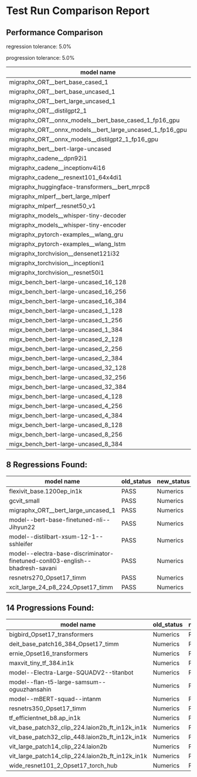 # Test Run Comparison Report

## Performance Comparison

regression tolerance: 5.0%

progression tolerance: 5.0%

|model name|exit_status|analysis|old_time_ms|new_time_ms|change_ms|percent_change|
|---|---|---|---|---|---|---|
|migraphx_ORT__bert_base_cased_1|PASS|within tol|121.7499|122.4525|0.7026|0.58%|
|migraphx_ORT__bert_base_uncased_1|PASS|within tol|122.7348|123.323|0.5882|0.48%|
|migraphx_ORT__bert_large_uncased_1|Numerics|within tol|537.4298|536.9731|-0.4567|-0.08%|
|migraphx_ORT__distilgpt2_1|PASS|within tol|69.8069|69.459|-0.3479|-0.5%|
|migraphx_ORT__onnx_models__bert_base_cased_1_fp16_gpu|Numerics|within tol|66.193|66.5805|0.3874|0.59%|
|migraphx_ORT__onnx_models__bert_large_uncased_1_fp16_gpu|Numerics|within tol|340.0465|340.5566|0.5101|0.15%|
|migraphx_ORT__onnx_models__distilgpt2_1_fp16_gpu|Numerics|within tol|34.2996|34.6983|0.3987|1.16%|
|migraphx_bert__bert-large-uncased|PASS|within tol|19.4558|19.2787|-0.1771|-0.91%|
|migraphx_cadene__dpn92i1|PASS|within tol|3.4771|3.4929|0.0158|0.45%|
|migraphx_cadene__inceptionv4i16|PASS|within tol|19.6653|19.6767|0.0113|0.06%|
|migraphx_cadene__resnext101_64x4di1|PASS|within tol|4.1836|4.1893|0.0057|0.14%|
|migraphx_huggingface-transformers__bert_mrpc8|PASS|within tol|6.967|7.0182|0.0512|0.73%|
|migraphx_mlperf__bert_large_mlperf|PASS|within tol|26.5511|26.6192|0.0682|0.26%|
|migraphx_mlperf__resnet50_v1|Numerics|within tol|14.051|14.1499|0.0989|0.7%|
|migraphx_models__whisper-tiny-decoder|PASS|regression|42.1544|45.4139|3.2595|7.73%|
|migraphx_models__whisper-tiny-encoder|Numerics|within tol|103.4834|103.4624|-0.021|-0.02%|
|migraphx_pytorch-examples__wlang_gru|PASS|regression|17.4926|19.029|1.5364|8.78%|
|migraphx_pytorch-examples__wlang_lstm|PASS|regression|8.064|9.0899|1.0259|12.72%|
|migraphx_torchvision__densenet121i32|PASS|within tol|13.732|13.695|-0.037|-0.27%|
|migraphx_torchvision__inceptioni1|PASS|within tol|3.1146|3.1097|-0.0049|-0.16%|
|migraphx_torchvision__resnet50i1|PASS|within tol|2.0272|2.0099|-0.0173|-0.85%|
|migx_bench_bert-large-uncased_16_128|PASS|within tol|25.5627|25.5441|-0.0186|-0.07%|
|migx_bench_bert-large-uncased_16_256|PASS|within tol|37.3141|37.1479|-0.1662|-0.45%|
|migx_bench_bert-large-uncased_16_384|Numerics|within tol|55.2299|56.2926|1.0627|1.92%|
|migx_bench_bert-large-uncased_1_128|PASS|within tol|12.5624|12.9872|0.4248|3.38%|
|migx_bench_bert-large-uncased_1_256|PASS|within tol|13.0651|12.8529|-0.2122|-1.62%|
|migx_bench_bert-large-uncased_1_384|PASS|within tol|19.2756|19.306|0.0303|0.16%|
|migx_bench_bert-large-uncased_2_128|PASS|within tol|13.0558|12.9023|-0.1535|-1.18%|
|migx_bench_bert-large-uncased_2_256|PASS|within tol|19.4546|19.4719|0.0172|0.09%|
|migx_bench_bert-large-uncased_2_384|PASS|within tol|19.74|19.794|0.0539|0.27%|
|migx_bench_bert-large-uncased_32_128|PASS|within tol|35.6724|35.7599|0.0875|0.25%|
|migx_bench_bert-large-uncased_32_256|PASS|within tol|70.3192|69.7452|-0.5741|-0.82%|
|migx_bench_bert-large-uncased_32_384|Numerics|within tol|109.4238|110.6771|1.2533|1.15%|
|migx_bench_bert-large-uncased_4_128|PASS|within tol|19.7593|19.3003|-0.459|-2.32%|
|migx_bench_bert-large-uncased_4_256|PASS|within tol|20.0925|20.3073|0.2148|1.07%|
|migx_bench_bert-large-uncased_4_384|PASS|within tol|23.2206|23.3648|0.1441|0.62%|
|migx_bench_bert-large-uncased_8_128|PASS|within tol|20.1647|20.2052|0.0405|0.2%|
|migx_bench_bert-large-uncased_8_256|PASS|within tol|25.895|26.0697|0.1747|0.67%|
|migx_bench_bert-large-uncased_8_384|PASS|within tol|32.2726|32.5525|0.2799|0.87%|

## 8 Regressions Found:

|model name|old_status|new_status|
|---|---|---|
|flexivit_base.1200ep_in1k|PASS|Numerics|
|gcvit_small|PASS|Numerics|
|migraphx_ORT__bert_large_uncased_1|PASS|Numerics|
|model--bert-base-finetuned-nli--Jihyun22|PASS|Numerics|
|model--distilbart-xsum-12-1--sshleifer|PASS|Numerics|
|model--electra-base-discriminator-finetuned-conll03-english--bhadresh-savani|PASS|Numerics|
|resnetrs270_Opset17_timm|PASS|Numerics|
|xcit_large_24_p8_224_Opset17_timm|PASS|Numerics|

## 14 Progressions Found:

|model name|old_status|new_status|
|---|---|---|
|bigbird_Opset17_transformers|Numerics|PASS|
|deit_base_patch16_384_Opset17_timm|Numerics|PASS|
|ernie_Opset16_transformers|Numerics|PASS|
|maxvit_tiny_tf_384.in1k|Numerics|PASS|
|model--Electra-Large-SQUADV2--titanbot|Numerics|PASS|
|model--flan-t5-large-samsum--oguuzhansahin|Numerics|PASS|
|model--mBERT-squad--intanm|Numerics|PASS|
|resnetrs350_Opset17_timm|Numerics|PASS|
|tf_efficientnet_b8.ap_in1k|Numerics|PASS|
|vit_base_patch32_clip_224.laion2b_ft_in12k_in1k|Numerics|PASS|
|vit_base_patch32_clip_448.laion2b_ft_in12k_in1k|Numerics|PASS|
|vit_large_patch14_clip_224.laion2b|Numerics|PASS|
|vit_large_patch14_clip_224.laion2b_ft_in12k_in1k|Numerics|PASS|
|wide_resnet101_2_Opset17_torch_hub|Numerics|PASS|

